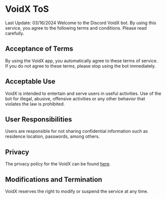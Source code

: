 # VoidX ToS

Last Update: 03/16/2024
Welcome to the Discord VoidX bot. By using this service, you agree to the following terms and conditions. Please read carefully.

## Acceptance of Terms

By using the VoidX app, you automatically agree to these terms of service. If you do not agree to these terms, please stop using the bot immediately.

## Acceptable Use

VoidX is intended to entertain and serve users in useful activities. Use of the bot for illegal, abusive, offensive activities or any other behavior that violates the law is prohibited.

## User Responsibilities

Users are responsible for not sharing confidential information such as residence location, passwords, among others.

## Privacy

The privacy policy for the VoidX can be found [here](/PrivacyPolicy/README.md).

## Modifications and Termination

VoidX reserves the right to modify or suspend the service at any time.
